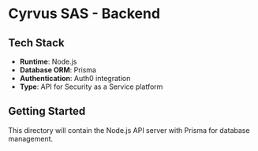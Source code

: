 # Cyrvus SAS - Backend

## Tech Stack
- **Runtime**: Node.js
- **Database ORM**: Prisma
- **Authentication**: Auth0 integration
- **Type**: API for Security as a Service platform

## Getting Started
This directory will contain the Node.js API server with Prisma for database management. 